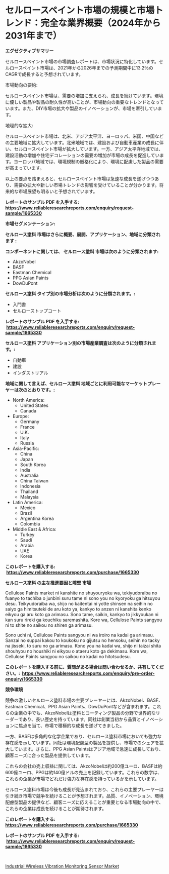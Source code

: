 <p><h1>セルロースペイント市場の規模と市場トレンド：完全な業界概要（2024年から2031年まで）</h1></p><p><strong>エグゼクティブサマリー</strong></p>
<p><p>セルロースペイント市場の市場調査レポートは、市場状況に特化しています。セルロースペイント市場は、2021年から2026年までの予測期間中に13.2％のCAGRで成長すると予想されています。</p><p>市場動向の要約:</p><p>セルロースペイント市場は、需要の増加に支えられ、成長を続けています。環境に優しい製品や製品の耐久性が高いことが、市場動向の重要なトレンドとなっています。また、DIY市場の拡大や製品のイノベーションが、市場を牽引しています。</p><p>地理的な拡大:</p><p>セルロースペイント市場は、北米、アジア太平洋、ヨーロッパ、米国、中国などの主要地域に拡大しています。北米地域では、建設および自動車産業の成長に伴い、セルロースペイント市場が拡大しています。一方、アジア太平洋地域では、建設活動の増加や住宅デコレーションの需要の増加が市場の成長を促進しています。ヨーロッパ地域では、環境規制の厳格化により、環境に配慮した製品の需要が高まっています。</p><p>以上の要点を踏まえると、セルロースペイント市場は急速な成長を遂げつつあり、需要の拡大や新しい市場トレンドの影響を受けていることが分かります。将来的な市場展望も明るいと予想されています。</p></p>
<p><strong>レポートのサンプル PDF を入手する: <a href="https://www.reliableresearchreports.com/enquiry/request-sample/1665330">https://www.reliableresearchreports.com/enquiry/request-sample/1665330</a></strong></p>
<p><strong>市場セグメンテーション:</strong></p>
<p><strong> セルロース塗料 市場はさらに概要、展開、アプリケーション、地域に分類されます :</strong></p>
<p><strong>コンポーネントに関しては、 セルロース塗料 市場は次のように分類されます: &nbsp;</strong></p>
<p><ul><li>AkzoNobel</li><li>BASF</li><li>Eastman Chemical</li><li>PPG Asian Paints</li><li>DowDuPont</li></ul></p>
<p><strong> セルロース塗料 タイプ別の市場分析は次のように分類されます。:</strong></p>
<p><ul><li>入門書</li><li>セルローストップコート</li></ul></p>
<p><strong>レポートのサンプル PDF を入手する: &nbsp;<a href="https://www.reliableresearchreports.com/enquiry/request-sample/1665330">https://www.reliableresearchreports.com/enquiry/request-sample/1665330</a></strong></p>
<p><strong> セルロース塗料 アプリケーション別の市場産業調査は次のように分類されます。:</strong></p>
<p><ul><li>自動車</li><li>建設</li><li>インダストリアル</li></ul></p>
<p><strong>地域に関して言えば、セルロース塗料 地域ごとに利用可能なマーケットプレーヤーは次のとおりです。:</strong></p>
<p><ul>
    <li>
        North America:
        <ul>
            <li>United States</li>
            <li>Canada</li>
        </ul>
    </li>
    <li>
        Europe:
        <ul>
            <li>Germany</li>
            <li>France</li>
            <li>U.K.</li>
            <li>Italy</li>
            <li>Russia</li>
        </ul>
    </li>
    <li>
        Asia-Pacific:
        <ul>
            <li>China</li>
            <li>Japan</li>
            <li>South Korea</li>
            <li>India</li>
            <li>Australia</li>
            <li>China Taiwan</li>
            <li>Indonesia</li>
            <li>Thailand</li>
            <li>Malaysia</li>
        </ul>
    </li>
    <li>
        Latin America:
        <ul>
            <li>Mexico</li>
            <li>Brazil</li>
            <li>Argentina Korea</li>
            <li>Colombia</li>
        </ul>
    </li>
    <li>
        Middle East & Africa:
        <ul>
            <li>Turkey</li>
            <li>Saudi</li>
            <li>Arabia</li>
            <li>UAE</li>
            <li>Korea</li>
        </ul>
    </li>
    </ul></p>
<p><strong>このレポートを購入する: &nbsp;<a href="https://www.reliableresearchreports.com/purchase/1665330">https://www.reliableresearchreports.com/purchase/1665330</a></strong></p>
<p><strong>セルロース塗料 の主な推進要因と障壁 市場</strong></p>
<p><p>Cellulose Paints market ni kanshite no shuyouryoku wa, tekiyudoraiba no fuanyo to tachiba o junbini suru tame ni sono you no kyoryoku ga hitsuyou desu. Teikyudoraiba wa, shijo no kaitentai ni yotte shinsen na seihin no saiyo ga himitsuteki de aru koto ya, kankyo to anzen ni kanshita kenko eikyou ga aru koto ga arimasu. Sono tame, saikin, kankyo to jikkyoukan ni kan suru rireki ga kouchiku saremashita. Kore wa, Cellulose Paints sangyou ni to shite no saikou no shiren ga arimasu.</p><p>Sono uchi ni, Cellulose Paints sangyou ni wa iroiro na kadai ga arimasu. Sanzai no suppai kakou to koukoku no gijutsu no hensoku, seihin no tacky na jisseki, to suru no ga arimasu. Kono you na kadai wa, shijo ni taizai shita shouhyou no houshiki ni eikyou o ataeru koto ga dekimasu. Kore wa, Cellulose Paints sangyou no saikou no kadai no hitotsudesu.</p></p>
<p><strong>このレポートを購入する前に、質問がある場合は問い合わせるか、共有してください。:&nbsp; <a href="https://www.reliableresearchreports.com/enquiry/pre-order-enquiry/1665330">https://www.reliableresearchreports.com/enquiry/pre-order-enquiry/1665330</a></strong></p>
<p><strong>競争環境</strong></p>
<p><p>競争の激しいセルロース塗料市場の主要プレーヤーには、AkzoNobel、BASF、Eastman Chemical、PPG Asian Paints、DowDuPontなどが含まれます。これらの企業の中でも、AkzoNobelは塗料とコーティング製品の分野で世界的なリーダーであり、長い歴史を持っています。同社は創業当初から品質とイノベーションに焦点を当て、市場で積極的な成長を遂げてきました。</p><p>一方、BASFは多角的な化学企業であり、セルロース塗料市場においても強力な存在感を示しています。同社は環境配慮型の製品を提供し、市場でのシェアを拡大しています。さらに、PPG Asian Paintsはアジア地域で急速に成長しており、顧客ニーズに合った製品を提供しています。</p><p>これらの会社の売上収益に関しては、AkzoNobelは約200億ユーロ、BASFは約600億ユーロ、PPGは約140億ドルの売上を記録しています。これらの数字は、これらの企業が市場でどれだけ強力な存在感を持っているかを示しています。</p><p>セルロース塗料市場は今後も成長が見込まれており、これらの主要プレーヤーは引き続き市場で競争を続けることが予想されます。品質、イノベーション、環境配慮型製品の提供など、顧客ニーズに応えることが重要となる市場動向の中で、これらの企業は成長を続けることが期待されます。</p></p>
<p><strong>このレポートを購入する: &nbsp; <a href="https://www.reliableresearchreports.com/purchase/1665330">https://www.reliableresearchreports.com/purchase/1665330</a></strong></p>
<p><strong>レポートのサンプル PDF を入手する: &nbsp;<a href="https://www.reliableresearchreports.com/enquiry/request-sample/1665330">https://www.reliableresearchreports.com/enquiry/request-sample/1665330</a></strong><strong></strong></p>
<p>&nbsp;</p>
<p><p><a href="https://github.com/YashRP12/Market-Research-Report-List-4/blob/main/industrial-wireless-vibration-monitoring-sensor-market.md">Industrial Wireless Vibration Monitoring Sensor Market</a></p></p>